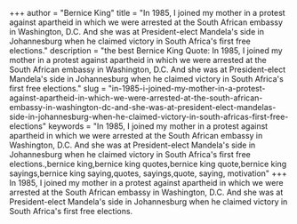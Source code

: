 +++
author = "Bernice King"
title = "In 1985, I joined my mother in a protest against apartheid in which we were arrested at the South African embassy in Washington, D.C. And she was at President-elect Mandela's side in Johannesburg when he claimed victory in South Africa's first free elections."
description = "the best Bernice King Quote: In 1985, I joined my mother in a protest against apartheid in which we were arrested at the South African embassy in Washington, D.C. And she was at President-elect Mandela's side in Johannesburg when he claimed victory in South Africa's first free elections."
slug = "in-1985-i-joined-my-mother-in-a-protest-against-apartheid-in-which-we-were-arrested-at-the-south-african-embassy-in-washington-dc-and-she-was-at-president-elect-mandelas-side-in-johannesburg-when-he-claimed-victory-in-south-africas-first-free-elections"
keywords = "In 1985, I joined my mother in a protest against apartheid in which we were arrested at the South African embassy in Washington, D.C. And she was at President-elect Mandela's side in Johannesburg when he claimed victory in South Africa's first free elections.,bernice king,bernice king quotes,bernice king quote,bernice king sayings,bernice king saying,quotes, sayings,quote, saying, motivation"
+++
In 1985, I joined my mother in a protest against apartheid in which we were arrested at the South African embassy in Washington, D.C. And she was at President-elect Mandela's side in Johannesburg when he claimed victory in South Africa's first free elections.
